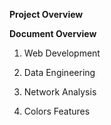 **Project Overview**

**Document Overview**

1) Web Development

2) Data Engineering

3) Network Analysis

4) Colors Features
